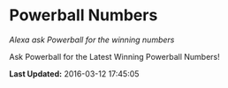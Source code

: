 # Powerball Numbers
*Alexa ask Powerball for the winning numbers*

Ask Powerball for the Latest Winning Powerball Numbers!

**Last Updated:** 2016-03-12 17:45:05